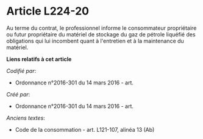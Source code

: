 # Article L224-20

Au terme du contrat, le professionnel informe le consommateur propriétaire ou futur propriétaire du matériel de stockage du
gaz de pétrole liquéfié des obligations qui lui incombent quant à l'entretien et à la maintenance du matériel.

**Liens relatifs à cet article**

_Codifié par_:

  - Ordonnance n°2016-301 du 14 mars 2016 - art.

_Créé par_:

  - Ordonnance n°2016-301 du 14 mars 2016 - art.

_Anciens textes_:

  - Code de la consommation - art. L121-107, alinéa 13 (Ab)

